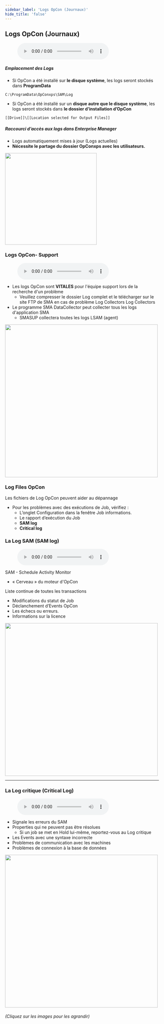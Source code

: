 ```yaml
---
sidebar_label: 'Logs OpCon (Journaux)'
hide_title: 'false'
---
```


## Logs OpCon (Journaux)

<figure>
    <audio
        controls
        src="audiobasic/OpConLogs.mp3">
            Your browser does not support the
            <code>audio</code> element.
    </audio>
</figure>

##### Emplacement des Logs

* Si OpCon a été installé sur **le disque système**, les logs seront stockés dans **ProgramData**
```
C:\ProgramData\OpConxps\SAM\Log
```
* Si OpCon a été installé sur un **disque autre que le disque système**, les logs seront stockés dans **le dossier d’installation d’OpCon**
```
[[Drive]]\[[Location selected for Output Files]]
```

##### Raccourci d’accès aux logs dans Enterprise Manager

  * Logs automatiquement mises à jour (Logs actuelles)
  * **Nécessite le partage du dossier OpConxps avec les utilisateurs.**

<a href="imgbasic/Picture53.png" target="_blank"><img src="imgbasic/Picture53.png" width="300"></img></a>  

### Logs OpCon- Support

<figure>
    <audio
        controls
        src="audiobasic/OpConLogsSupport.mp3">
            Your browser does not support the
            <code>audio</code> element.
    </audio>
</figure>

* Les logs OpCon sont **VITALES** pour l'équipe support lors de la recherche d'un problème
  * Veuillez compresser le dossier Log complet et le télécharger sur le site FTP de SMA en cas de problème Log Collectors
Log Collectors
* Le programme SMA DataCollector peut collecter tous les logs d'application SMA
  * SMASUP collectera toutes les logs LSAM (agent)

<a href="imgbasic/Picture54.png" target="_blank"><img src="imgbasic/Picture54.png" width="500"></img></a>  

### Log Files OpCon

Les fichiers de Log OpCon peuvent aider au dépannage

* Pour les problèmes avec des exécutions de Job, vérifiez :
  * L’onglet Configuration dans la fenêtre Job informations.
  * Le rapport d’exécution du Job
  * **SAM log**
  * **Critical log**

### La Log SAM (SAM log)

<figure>
    <audio
        controls
        src="audiobasic/SAMLog.mp3">
            Your browser does not support the
            <code>audio</code> element.
    </audio>
</figure>

SAM - Schedule Activity Monitor  

* « Cerveau » du moteur d'OpCon

Liste continue de toutes les transactions

* Modifications du statut de Job
* Déclanchement d’Events OpCon 
* Les échecs ou erreurs.
* Informations sur la licence

<a href="imgbasic/Picture55.png" target="_blank"><img src="imgbasic/Picture55.png" width="500"></img></a>  

---

### La Log critique (Critical Log)

<figure>
    <audio
        controls
        src="audiobasic/CriticalLog.mp3">
            Your browser does not support the
            <code>audio</code> element.
    </audio>
</figure>

* Signale les erreurs du SAM
* Properties qui ne peuvent pas être résolues
  * Si un job se met en Hold lui-même, reportez-vous au Log critique
* Les Events avec une syntaxe incorrecte
* Problèmes de communication avec les machines
* Problèmes de connexion à la base de données

<a href="imgbasic/Picture56.png" target="_blank"><img src="imgbasic/Picture56.png" width="500"></img></a>  

###### (Cliquez sur les images pour les agrandir)

